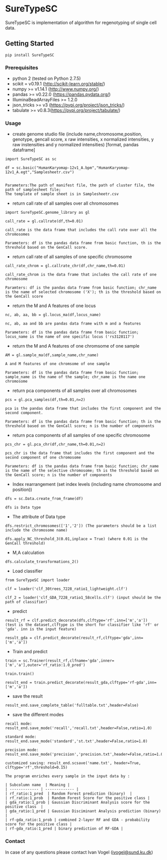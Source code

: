 # SureTypeSC
SureTypeSC is implementation of algorithm for regenotyping of single cell data.

## Getting Started




```
pip install SureTypeSC
```

### Prerequisites
* python 2 (tested on Python 2.7.5)
* scikit = v0.19.1 (http://scikit-learn.org/stable/)
* numpy >= v1.14.1 (http://www.numpy.org/)
* pandas >= v0.22.0 (https://pandas.pydata.org/)
* IlluminaBeadArrayFiles >= 1.2.0
* json_tricks >= v3 (https://pypi.org/project/json_tricks/)
* tabulate >= v0.8.3(https://pypi.org/project/tabulate/)

### Usage

* create genome studio file (include name,chromosome,position, genotype, gencall score, x raw intensities, x normalized intensities, y raw instensities and y normalized intensities) [format, pandas dataframe]

```
import SureTypeSC as sc

df = sc.basic("HumanKaryomap-12v1_A.bpm","HumanKaryomap-12v1_A.egt","Samplesheetr.csv")


Parameters:The path of manifest file, the path of cluster file, the path of samplesheet file; 
The template of sample sheet is in Samplesheetr.csv
```

* return call rate of all samples over all chromosomes

```
import SureTypeSC.genome_library as gl

call_rate = gl.callrate(df,th=0.01)

call_rate is the data frame that includes the call rate over all the chromosomes

Parameters: df is the pandas data frame from basic function, th is the threshold based on the GenCall score.
```


* return call rate of all samples of one specific chromosome

```
call_rate_chrom = gl.callrate_chr(df,chr_name,th=0.01)

call_rate_chrom is the data frame that includes the call rate of one chromosome

Paramters: df is the pandas data frame from basic function; chr_name is the name of selected chromosome ('X'); th is the threshold based on the GenCall score
```

* return the M and A features of one locus

```
nc, ab, aa, bb = gl.locus_ma(df,locus_name)

nc, ab, aa and bb are pandas data frame with m and a features

Parameters: df is the pandas data frame from basic function; locus_name is the name of one specific locus ('rs3128117')
```

* return the M and A features of one chromsome of one sample

```
AM = gl.sample_ma(df,sample_name,chr_name)

A and M features of one chromsome of one sample

Parameters: df is the pandas data frame from basic function; sample_name is the name of the sample; chr_name is the name one chromosome
```

* return pca components of all samples over all chromosomes

```
pcs = gl.pca_samples(df,th=0.01,n=2)

pca is the pandas data frame that includes the first component and the second component.

Parameters: df is the pandas data frame from basic function; th is the threshold based on the GenCall score; n is the number of components

```

* return pca components of all samples of one specific chromosome

```
pcs_chr = gl.pca_chr(df,chr_name,th=0.01,n=2)

pcs_chr is the data frame that includes the first component and the second component of one chromosome

Parameters: df is the pandas data frame from basic function; chr_name is the name of the selective chromosome; th is the threshold based on the GenCall score; n is the number of components

```



* Index rearrangement (set index levels (including name chromosome and position))
```
dfs = sc.Data.create_from_frame(df)

dfs is Data type
```

* The attribute of Data type

```
dfs.restrict_chromosomes(['1','2']) (The parameters should be a list include the chromosome name)

dfs.apply_NC_threshold_3(0.01,inplace = True) (where 0.01 is the GenCall threshold)
```

* M,A calculation
```
dfs.calculate_transformations_2()
```
* Load classifier
```
from SureTypeSC import loader

clf = loader('clf_30trees_7228_ratio1_lightweight.clf')

clf_2 = loader('clf_GDA_7228_ratio1_58cells.clf') (input should be the path of classifier)
```
* predict

```
result_rf = clf.predict_decorate(dfs,clftype='rf',inn=['m','a'])  (test is the dataset,clftype is the short for classifier like 'rf' or 'gda'. inn is the input feature)

result_gda = clf.predict_decorate(result_rf,clftype='gda',inn=['m','a'])
```

* Train and predict

```
train = sc.Trainer(result_rf,clfname='gda',inner=['m','a'],outer='rf_ratio:1.0_pred')

train.train()

result_end = train.predict_decorate(result_gda,clftype='rf-gda',inn=['m','a'])
```


* save the result
```
result_end.save_complete_table('fulltable.txt',header=False)
```
* save the different modes

```
recall mode: result_end.save_mode('recall','recall.txt',header=False,ratio=1.0)

standard mode: result_end.save_mode('standard','st.txt',header=False,ratio=1.0)

precision mode: result_end.save_mode('precision','precision.txt',header=False,ratio=1.0)

customized saving: result_end.scsave('name.txt', header=True, clftype='rf',threshold=0.15)
```

```
The program enriches every sample in the input data by :

| Subcolumn name  | Meaning |
| ------------- | ------------- |
| rf_ratio:1_pred  | Random Forest prediction (binary)  |
| rf_ratio:1_prob  | Random Forest Score for the positive class |
| gda_ratio:1_prob | Gaussian Discriminant Analysis score for the positive class  | 
| gda_ratio:1_pred | Gaussian Disciminant Analysis prediction (binary) | 
| rf-gda_ratio:1_prob | combined 2-layer RF and GDA - probability score for the positive class | 
| rf-gda_ratio:1_pred | binary prediction of RF-GDA | 
```


<!---## Running the program - validation--->
<!--- Validation procedures are implemented in SureTypeSC.py. To run a validation procedure equivalent to basic configuration, run:--->
<!---```--->
<!---python genotyping/SureTypeSC.py config/GM12878_basic_test.conf--->
<!---```--->


### Contact
In case of any questions please contact Ivan Vogel (ivogel@sund.ku.dk)
